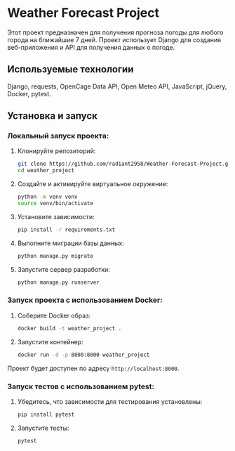 # Weather Forecast Project

Этот проект предназначен для получения прогноза погоды для любого города на ближайшие 7 дней. Проект использует Django для создания веб-приложения и API для получения данных о погоде.

## Используемые технологии

Django, requests, OpenCage Data API, Open Meteo API, JavaScript, jQuery, Docker, pytest.

## Установка и запуск

### Локальный запуск проекта:

1. Клонируйте репозиторий:

    ```bash
    git clone https://github.com/radiant2958/Weather-Forecast-Project.git
    cd weather_project
    ```

2. Создайте и активируйте виртуальное окружение:

    ```bash
    python -m venv venv
    source venv/bin/activate  
    ```

3. Установите зависимости:

    ```bash
    pip install -r requirements.txt
    ```

4. Выполните миграции базы данных:

    ```bash
    python manage.py migrate
    ```

5. Запустите сервер разработки:

    ```bash
    python manage.py runserver
    ```

### Запуск проекта с использованием Docker:

1. Соберите Docker образ:

    ```bash
    docker build -t weather_project .
    ```

2. Запустите контейнер:

    ```bash
    docker run -d -p 8000:8000 weather_project
    ```

Проект будет доступен по адресу `http://localhost:8000`.

### Запуск тестов с использованием pytest:

1. Убедитесь, что зависимости для тестирования установлены:

    ```bash
    pip install pytest
    ```

2. Запустите тесты:

    ```bash
    pytest
    ```

